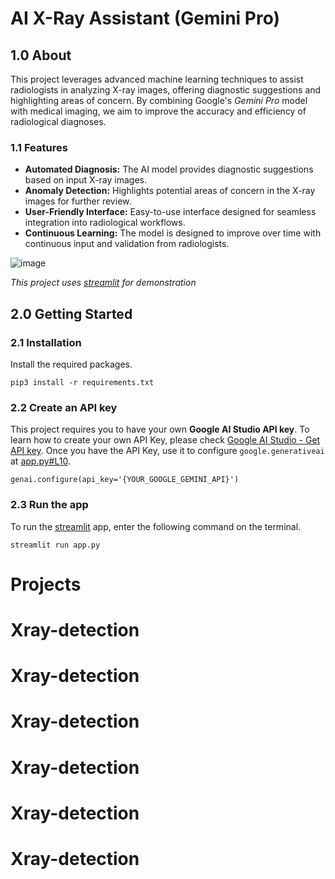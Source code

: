 # AI X-Ray Assistant (Gemini Pro)

## 1.0 About
This project leverages advanced machine learning techniques to assist radiologists in analyzing X-ray images, offering diagnostic suggestions and highlighting areas of concern. By combining Google's *Gemini Pro* model with medical imaging, we aim to improve the accuracy and efficiency of radiological diagnoses.

### 1.1 Features
* **Automated Diagnosis:** The AI model provides diagnostic suggestions based on input X-ray images.
* **Anomaly Detection:** Highlights potential areas of concern in the X-ray images for further review.
* **User-Friendly Interface:** Easy-to-use interface designed for seamless integration into radiological workflows.
* **Continuous Learning:** The model is designed to improve over time with continuous input and validation from radiologists.

![image](https://github.com/lloydaxeph/ai_xray_assistant_gemini/assets/158691653/9b3f58e8-f4aa-4849-b0f1-54dab13d4a6b)

*This project uses [streamlit](https://docs.streamlit.io/) for demonstration*

## 2.0 Getting Started

### 2.1 Installation
Install the required packages.
```
pip3 install -r requirements.txt
```
### 2.2 Create an API key
This project requires you to have your own **Google AI Studio API key**. To learn how to create your own API Key, please check [Google AI Studio - Get API key](https://aistudio.google.com/app/apikey). 
Once you have the API Key, use it to configure `google.generativeai` at [app.py#L10](https://github.com/lloydaxeph/ai_xray_assistant_gemini/blob/master/app.py#L10).
```
genai.configure(api_key='{YOUR_GOOGLE_GEMINI_API}')
```

### 2.3 Run the app
To run the [streamlit](https://docs.streamlit.io/) app, enter the following command on the terminal.
```
streamlit run app.py
```

# Projects
# Xray-detection
# Xray-detection
# Xray-detection
# Xray-detection
# Xray-detection
# Xray-detection
